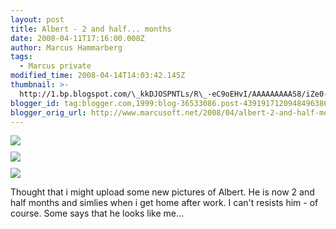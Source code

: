 ```yaml
---
layout: post
title: Albert - 2 and half... months
date: 2008-04-11T17:16:00.008Z
author: Marcus Hammarberg
tags:
  - Marcus private
modified_time: 2008-04-14T14:03:42.145Z
thumbnail: >-
  http://1.bp.blogspot.com/\_kkDJOSPNTLs/R\_-eC9oEHvI/AAAAAAAAAS8/iZe0-mLzStQ/s72-c/PICT2722.JPG
blogger_id: tag:blogger.com,1999:blog-36533086.post-4391917120948496386
blogger_orig_url: http://www.marcusoft.net/2008/04/albert-2-and-half-months.html
---
```


<img
src="http://1.bp.blogspot.com/_kkDJOSPNTLs/R_-eC9oEHvI/AAAAAAAAAS8/iZe0-mLzStQ/s320/PICT2722.JPG"
id="BLOGGER_PHOTO_ID_5188039069493632754"
style="DISPLAY: block; MARGIN: 0px auto 10px; CURSOR: hand; TEXT-ALIGN: center"
data-border="0" /> [<img
src="http://2.bp.blogspot.com/_kkDJOSPNTLs/R_-d4NoEHuI/AAAAAAAAAS0/FVg3EyJ0IrM/s320/PICT2749.JPG"
id="BLOGGER_PHOTO_ID_5188038884810039010"
style="DISPLAY: block; MARGIN: 0px auto 10px; CURSOR: hand; TEXT-ALIGN: center"
data-border="0" />](http://2.bp.blogspot.com/_kkDJOSPNTLs/R_-d4NoEHuI/AAAAAAAAAS0/FVg3EyJ0IrM/s1600-h/PICT2749.JPG)
[<img
src="http://3.bp.blogspot.com/_kkDJOSPNTLs/R_-dldoEHtI/AAAAAAAAASs/1bL7Y2t7fNw/s320/PICT2647.JPG"
id="BLOGGER_PHOTO_ID_5188038562687491794"
style="DISPLAY: block; MARGIN: 0px auto 10px; CURSOR: hand; TEXT-ALIGN: center"
data-border="0" />](http://3.bp.blogspot.com/_kkDJOSPNTLs/R_-dldoEHtI/AAAAAAAAASs/1bL7Y2t7fNw/s1600-h/PICT2647.JPG)

<div>

<div>

<div>

Thought that i might upload some new pictures of Albert. He is now 2 and
half months and simlies when i get home after work. I can't resists
him - of course. Some says that he looks like me...

</div>

</div>

</div>
